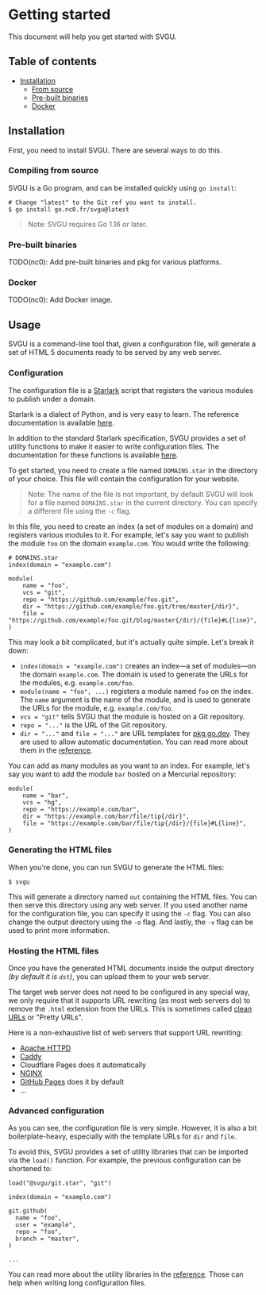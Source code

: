 # Getting started

This document will help you get started with SVGU.

## Table of contents

- [Installation](#installation)
  + [From source](#compiling-from-source)
  + [Pre-built binaries](#pre-built-binaries)
  + [Docker](#docker)

## Installation

First, you need to install SVGU. There are several ways to do this.

### Compiling from source

SVGU is a Go program, and can be installed quickly using `go install`:

```shell
# Change "latest" to the Git ref you want to install.
$ go install go.nc0.fr/svgu@latest
```

> Note: SVGU requires Go 1.16 or later.

### Pre-built binaries

TODO(nc0): Add pre-built binaries and pkg for various platforms.

### Docker

TODO(nc0): Add Docker image.

## Usage

SVGU is a command-line tool that, given a configuration file, will generate
a set of HTML 5 documents ready to be served by any web server.

### Configuration

The configuration file is a [Starlark][starlark] script that registers the
various modules to publish under a domain.

Starlark is a dialect of Python, and is very easy to learn. The reference
documentation is available [here][starlark].

In addition to the standard Starlark specification, SVGU provides a set of
utility functions to make it easier to write configuration files.
The documentation for these functions is available [here](references.md).

To get started, you need to create a file named `DOMAINS.star` in the directory
of your choice. This file will contain the configuration for your website.

> Note: The name of the file is not important, by default SVGU will look for
> a file named `DOMAINS.star` in the current directory. You can specify a
> different file using the `-c` flag.

In this file, you need to create an index (a set of modules on a domain) and
registers various modules to it. For example, let's say you want to publish
the module `foo` on the domain `example.com`. You would write the following:

```starlark
# DOMAINS.star
index(domain = "example.com")

module(
    name = "foo",
    vcs = "git",
    repo = "https://github.com/example/foo.git",
    dir = "https://github.com/example/foo.git/tree/master{/dir}",
    file = "https://github.com/example/foo.git/blog/master{/dir}/{file}#L{line}",
)
```

This may look a bit complicated, but it's actually quite simple. Let's break
it down:

- `index(domain = "example.com")` creates an index—a set of modules—on the
  domain `example.com`. The domain is used to generate the URLs for the
  modules, e.g. `example.com/foo`.
- `module(name = "foo", ...)` registers a module named `foo` on the index.
  The `name` argument is the name of the module, and is used to generate
  the URLs for the module, e.g. `example.com/foo`.
- `vcs = "git"` tells SVGU that the module is hosted on a Git repository.
- `repo = "..."` is the URL of the Git repository.
- `dir = "..."` and `file = "..."` are URL templates for
  [pkg.go.dev](https://pkg.go.dev). They are used to allow automatic
  documentation. You can read more about them in the
  [reference](references.md#module).

You can add as many modules as you want to an index. For example, let's say
you want to add the module `bar` hosted on a Mercurial repository:

```starlark
module(
    name = "bar",
    vcs = "hg",
    repo = "https://example.com/bar",
    dir = "https://example.com/bar/file/tip{/dir}",
    file = "https://example.com/bar/file/tip{/dir}/{file}#L{line}",
)
```

### Generating the HTML files

When you're done, you can run SVGU to generate the HTML files:

```shell
$ svgu
```

This will generate a directory named `out` containing the HTML files. You can
then serve this directory using any web server.
If you used another name for the configuration file, you can specify it using
the `-c` flag.
You can also change the output directory using the `-o` flag.
And lastly, the `-v` flag can be used to print more information.

### Hosting the HTML files

Once you have the generated HTML documents inside the output directory
*(by default it is `dst`)*, you can upload them to your web server.

The target web server does not need to be configured in any special way,
we only require that it supports URL rewriting (as most web servers do)
to remove the `.html` extension from the URLs.
This is sometimes called [clean URLs](https://en.wikipedia.org/wiki/Clean_URL)
or "Pretty URLs".

Here is a non-exhaustive list of web servers that support URL rewriting:

- [Apache HTTPD](https://httpd.apache.org/docs/current/rewrite/remapping.html)
- [Caddy](https://caddyserver.com/docs/caddyfile/directives/rewrite)
- Cloudflare Pages does it automatically
- [NGINX](https://www.nginx.com/blog/creating-nginx-rewrite-rules/)
- [GitHub Pages](https://pages.github.com/) does it by default
- ...

### Advanced configuration

As you can see, the configuration file is very simple. However, it is also
a bit boilerplate-heavy, especially with the template URLs for `dir` and
`file`.

To avoid this, SVGU provides a set of utility libraries that can be imported
via the `load()` function. For example, the previous configuration can be
shortened to:

```starlark
load("@svgu/git.star", "git")

index(domain = "example.com")

git.github(
  name = "foo",
  user = "example",
  repo = "foo",
  branch = "master",
)

...
```

You can read more about the utility libraries in the [reference](references.md).
Those can help when writing long configuration files.

[starlark]: https://github.com/bazelbuild/starlark
